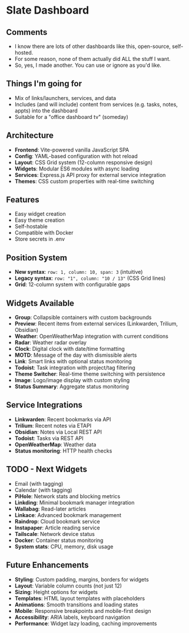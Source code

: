 # Slate Dashboard

## Comments

- I know there are lots of other dashboards like this, open-source, self-hosted.
- For some reason, none of them actually did ALL the stuff I want.
- So, yes, I made another. You can use or ignore as you'd like.

## Things I'm going for

- Mix of links/launchers, services, and data
- Includes (and will include) content from services (e.g. tasks, notes, appts) into the dashboard
- Suitable for a "office dashboard tv" (someday)

## Architecture
- **Frontend**: Vite-powered vanilla JavaScript SPA
- **Config**: YAML-based configuration with hot reload
- **Layout**: CSS Grid system (12-column responsive design)
- **Widgets**: Modular ES6 modules with async loading
- **Services**: Express.js API proxy for external service integration
- **Themes**: CSS custom properties with real-time switching

## Features
- Easy widget creation
- Easy theme creation
- Self-hostable
- Compatible with Docker
- Store secrets in .env


## Position System
- **New syntax**: `row: 1, column: 10, span: 3` (intuitive)
- **Legacy syntax**: `row: "1", column: "10 / 13"` (CSS Grid lines)
- **Grid**: 12-column system with configurable gaps

## Widgets Available
- **Group**: Collapsible containers with custom backgrounds
- **Preview**: Recent items from external services (Linkwarden, Trilium, Obsidian)
- **Weather**: OpenWeatherMap integration with current conditions
- **Radar**: Weather radar overlay
- **Clock**: Digital clock with date/time formatting
- **MOTD**: Message of the day with dismissible alerts
- **Link**: Smart links with optional status monitoring
- **Todoist**: Task integration with project/tag filtering
- **Theme Switcher**: Real-time theme switching with persistence
- **Image**: Logo/image display with custom styling
- **Status Summary**: Aggregate status monitoring

## Service Integrations
- **Linkwarden**: Recent bookmarks via API
- **Trilium**: Recent notes via ETAPI
- **Obsidian**: Notes via Local REST API
- **Todoist**: Tasks via REST API
- **OpenWeatherMap**: Weather data
- **Status monitoring**: HTTP health checks

## TODO - Next Widgets
- Email (with tagging)
- Calendar (with tagging)
- **PiHole**: Network stats and blocking metrics
- **Linkding**: Minimal bookmark manager integration
- **Wallabag**: Read-later articles
- **Linkace**: Advanced bookmark management
- **Raindrop**: Cloud bookmark service
- **Instapaper**: Article reading service
- **Tailscale**: Network device status
- **Docker**: Container status monitoring
- **System stats**: CPU, memory, disk usage

## Future Enhancements
- **Styling**: Custom padding, margins, borders for widgets
- **Layout**: Variable column counts (not just 12)
- **Sizing**: Height options for widgets
- **Templates**: HTML layout templates with placeholders
- **Animations**: Smooth transitions and loading states
- **Mobile**: Responsive breakpoints and mobile-first design
- **Accessibility**: ARIA labels, keyboard navigation
- **Performance**: Widget lazy loading, caching improvements

